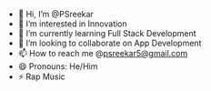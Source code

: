 - 👋 Hi, I’m @PSreekar
- 👀 I’m interested in Innovation
- 🌱 I’m currently learning Full Stack Development
- 💞️ I’m looking to collaborate on App Development
- 📫 How to reach me @psreekar5@gmail.com
- 😄 Pronouns: He/Him
- ⚡ Rap Music

<!---
PSreekar/PSreekar is a ✨ special ✨ repository because its `README.md` (this file) appears on your GitHub profile.
You can click the Preview link to take a look at your changes.
--->
